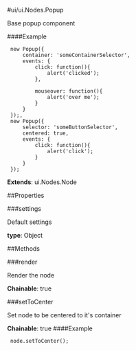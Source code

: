 #ui/ui.Nodes.Popup

Base popup component

####Example

     new Popup({
         container: 'someContainerSelector',
         events: {
             click: function(){
                 alert('clicked');
             },

             mouseover: function(){
                 alert('over me');
             }
         }
     });,
     new Popup({
         selector: 'someButtonSelector',
         centered: true,
         events: {
             click: function(){
                 alert('click');
             }
         }
     });

**Extends**: ui.Nodes.Node

##Properties

###settings

Default settings

**type**: Object

##Methods

###render

Render the node

**Chainable**: true

###setToCenter

Set node to be centered to it's container

**Chainable**: true
####Example

     node.setToCenter();

